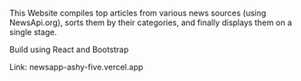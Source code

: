 This Website compiles top articles from various news sources (using NewsApi.org), sorts them by their categories, and finally displays them on a single stage.

Build using React and Bootstrap

Link: newsapp-ashy-five.vercel.app